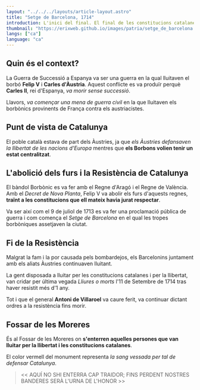 ```yaml
---
layout: "../../../layouts/article-layout.astro"
title: "Setge de Barcelona, 1714"
introduction: L'inici del final. El final de les constitucions catalanes, l'inici d'unes lleis militaristes i la repressió per part dels Borbons als catalans. 
thumbnail: "https://erixweb.github.io/images/patria/setge_de_barcelona.webp"
langs: ["ca"]
language: "ca"
---
```


## Quin és el context?

La Guerra de Successió a Espanya va ser una guerra en la qual lluitaven el borbó **Felip V** i **Carles d'Àustria**. Aquest conflicte es va produïr perquè **Carles II**, rei d'Espanya, _va morir sense successió_. 

Llavors, _va començar una mena de guerra civil_ en la que lluitaven els borbònics provinents de França contra els austriacistes.

## Punt de vista de Catalunya

El poble català estava de part dels Àustries, ja que _els Àustries defansaven la llibertat de les nacions d'Europa_ mentres que **els Borbons volien tenir un estat centralitzat**.

## L'abolició dels furs i la Resistència de Catalunya

El bàndol Borbònic es va fer amb el Regne d'Aragó i el Regne de València. Amb el _Decret de Nova Planta_, Felip V va abolir els furs d'aquests regnes, **traïnt a les constitucions que ell mateix havia jurat respectar**.

Va ser així com el 9 de juliol de 1713 es va fer una proclamació pública de guerra i com comença el _Setge de Barcelona_ en el qual les tropes borbòniques assetjaven la ciutat.

## Fi de la Resistència

Malgrat la fam i la por causada pels bombardejos, els Barcelonins juntament amb els aliats Àustries continuaven lluitant.

La gent disposada a lluitar per les constitucions catalanes i per la llibertat, van cridar per última vegada _Lliures o morts_ l'11 de Setembre de 1714 tras haver resistit més d'1 any. 

Tot i que el general **Antoni de Villaroel** va caure ferit, va continuar dictant ordres a la resistència fins morir. 

## Fossar de les Moreres

És al Fossar de les Moreres on **s'enterren aquelles persones que van lluitar per la llibertat i les constitucions catalanes**.

El color vermell del monument representa _la sang vessada per tal de defensar Catalunya_.

> << AQUÍ NO SHI ENTERRA CAP TRAIDOR; FINS PERDENT NOSTRES BANDERES SERÀ L'URNA DE L'HONOR >>
